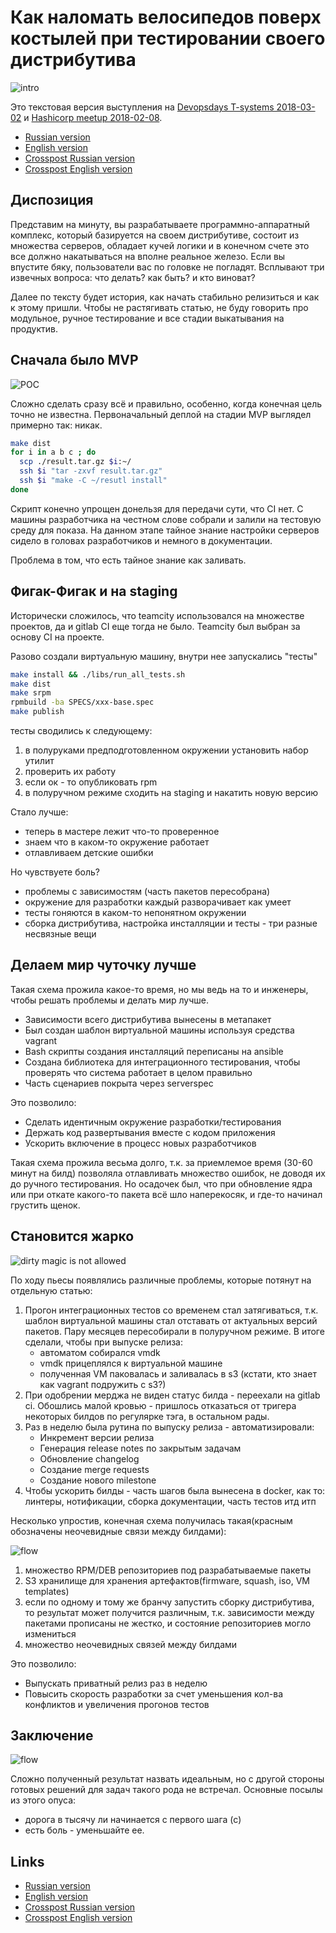 # Как наломать велосипедов поверх костылей при тестировании своего дистрибутива

![intro](assets/distr-intro.png?raw=true)

Это текстовая версия выступления на [Devopsdays T-systems 2018-03-02](https://www.t-systems.com/) и [Hashicorp meetup 2018-02-08](https://www.meetup.com/St-Petersburg-Russia-HashiCorp-User-Group/events/247154437/).

* [Russian version](how-to-test-custom-os-distr-en.md)
* [English version](how-to-test-custom-os-distr-ru.md)
* [Crosspost Russian version](https://habr.com/post/342216/)
* [Crosspost English version](https://habr.com/en/post/436864/)

## Диспозиция

Представим на минуту, вы разрабатываете программно-аппаратный комплекс, который базируется на своем дистрибутиве, состоит из множества серверов, обладает кучей логики и в конечном счете это все должно накатываться на вполне реальное железо. Если вы впустите бяку, пользователи вас по головке не погладят. Всплывают три извечных вопроса: что делать? как быть? и кто виноват?

Далее по тексту будет история, как начать стабильно релизиться и как к этому пришли. Чтобы не растягивать статью, не буду говорить про модульное, ручное тестирование и все стадии выкатывания на продуктив.

## Сначала было MVP

![POC](assets/distr-poc.png?raw=true)

Сложно сделать сразу всё и  правильно, особенно, когда конечная цель точно не известна. Первоначальный деплой на стадии MVP выглядел примерно так: никак.

```bash
make dist
for i in a b c ; do
  scp ./result.tar.gz $i:~/
  ssh $i "tar -zxvf result.tar.gz"
  ssh $i "make -C ~/resutl install"
done
```

Скрипт конечно упрощен донельзя для передачи сути, что CI нет. С машины разработчика на честном слове собрали и залили на тестовую среду для показа. На данном этапе тайное знание настройки серверов сидело в головах разработчиков и немного в документации.

Проблема в том, что есть тайное знание как заливать.

## Фигак-Фигак и на staging

Исторически сложилось, что teamcity использовался на множестве проектов, да и gitlab CI еще тогда не было. Teamcity был выбран за основу CI на проекте.

Разово создали виртуальную машину, внутри нее запускались "тесты"

```bash
make install && ./libs/run_all_tests.sh
make dist
make srpm
rpmbuild -ba SPECS/xxx-base.spec
make publish
```

тесты сводились к следующему:

1. в полуруками предподготовленном окружении установить набор утилит
2. проверить их работу
3. если ок - то опубликовать rpm
4. в полуручном режиме сходить на staging и накатить новую версию

Стало лучше:

* теперь в мастере лежит что-то проверенное
* знаем что в каком-то окружение работает
* отлавливаем детские ошибки

Но чувствуете боль?

* проблемы с зависимостям (часть пакетов пересобрана)
* окружение для разработки каждый разворачивает как умеет
* тесты гоняются в каком-то непонятном окружении
* сборка дистрибутива, настройка инсталляции и тесты - три разные несвязные вещи

## Делаем мир чуточку лучше

Такая схема прожила какое-то время, но мы ведь на то и инженеры, чтобы решать проблемы и делать мир лучше.

* Зависимости всего дистрибутива вынесены в метапакет
* Был создан шаблон виртуальной машины используя средства vagrant
* Bash скрипты создания инсталляций переписаны на ansible
* Создана библиотека для интеграционного тестирования, чтобы проверять что система работает в целом правильно
* Часть сценариев покрыта через serverspec

Это позволило:

* Сделать идентичным окружение разработки/тестирования
* Держать код развертывания вместе с кодом приложения
* Ускорить включение в процесс новых разработчиков

Такая схема прожила весьма долго, т.к. за приемлемое время (30-60 минут на билд) позволяла отлавливать множество ошибок, не доводя их до ручного тестирования. Но осадочек был, что при обновление ядра или при откате какого-то пакета всё шло наперекосяк, и где-то начинал грустить щенок.

## Становится жарко

![dirty magic is not allowed](assets/distr-flow-git.png?raw=true)

По ходу пьесы появлялись различные проблемы, которые потянут на отдельную статью:

1. Прогон интеграционных тестов со временем стал затягиваться, т.к. шаблон виртуальной машины стал отставать от актуальных версий пакетов. Пару месяцев пересобирали в полуручном режиме. В итоге сделали, чтобы при выпуске релиза:
    * автоматом собирался vmdk
    * vmdk прицеплялся к виртуальной машине
    * полученная VM паковалась и заливалась в s3 (кстати, кто знает как vagrant подружить с s3?)
2. При одобрении мерджа не виден статус билда - переехали на gitlab ci. Обошлись малой кровью - пришлось отказаться от тригера некоторых билдов по регулярке тэга, в остальном рады.
3. Раз в неделю была рутина по выпуску релиза - автоматизировали:
    * Инкремент версии релиза
    * Генерация release notes по закрытым задачам
    * Обновление changelog
    * Создание merge requests
    * Создание нового milestone
4. Чтобы ускорить билды - часть шагов была вынесена в docker, как то: линтеры, нотификации, сборка документации, часть тестов итд итп

Несколько упростив, конечная схема получилась такая(красным обозначены неочевидные связи между билдами):

![flow](assets/distr-flow-hard.png?raw=true)

1. множество RPM/DEB репозиториев под разрабатываемые пакеты
2. S3 хранилище для хранения артефактов(firmware, squash, iso, VM templates)
3. если по одному и тому же бранчу запустить сборку дистрибутива, то результат может получится различным, т.к. зависимости между пакетами прописаны не жестко, и состояние репозиториев могло измениться
4. множество неочевидных связей между билдами

Это позволило:

* Выпускать приватный релиз раз в неделю
* Повысить скорость разработки за счет уменьшения кол-ва конфликтов и увеличения прогонов тестов

## Заключение

![flow](assets/distr-flow-light.png?raw=true)

Сложно полученный результат назвать идеальным, но с другой стороны готовых решений для задач такого рода не встречал. Основные посылы из этого опуса:

* дорога в тысячу ли начинается с первого шага (с)
* есть боль - уменьшайте ее.

## Links

* [Russian version](how-to-test-custom-os-distr-en.md)
* [English version](how-to-test-custom-os-distr-ru.md)
* [Crosspost Russian version](https://habr.com/post/342216/)
* [Crosspost English version](https://habr.com/en/post/436864/)
